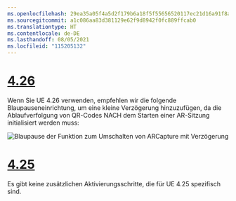 ```yaml
---
ms.openlocfilehash: 29ea35a05f4a5d2f179b6a18f5f55656520117ec21d16a91f8a66241ddb540fc
ms.sourcegitcommit: a1c086aa83d381129e62f9d8942f0fc889ffcab0
ms.translationtype: HT
ms.contentlocale: de-DE
ms.lasthandoff: 08/05/2021
ms.locfileid: "115205132"
---
```

# <a name="426"></a>[4.26](#tab/426)

Wenn Sie UE 4.26 verwenden, empfehlen wir die folgende Blaupauseneinrichtung, um eine kleine Verzögerung hinzuzufügen, da die Ablaufverfolgung von QR-Codes NACH dem Starten einer AR-Sitzung initialisiert werden muss:

![Blaupause der Funktion zum Umschalten von ARCapture mit Verzögerung](../images/qr-codes-img-01.png)

# <a name="425"></a>[4.25](#tab/425)

Es gibt keine zusätzlichen Aktivierungsschritte, die für UE 4.25 spezifisch sind.

